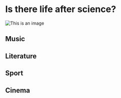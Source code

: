 # Is there life after science?

![This is an image](MUSIC.png)
## Music


## Literature


## Sport


## Cinema


